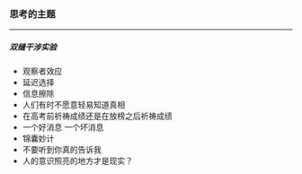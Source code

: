 ### 思考的主题
---
##### 双缝干涉实验
- 观察者效应
- 延迟选择
- 信息擦除
- 人们有时不愿意轻易知道真相
- 在高考前祈祷成绩还是在放榜之后祈祷成绩
- 一个好消息 一个坏消息
- 锦囊妙计
- 不要听到你真的告诉我
- 人的意识照亮的地方才是现实？
